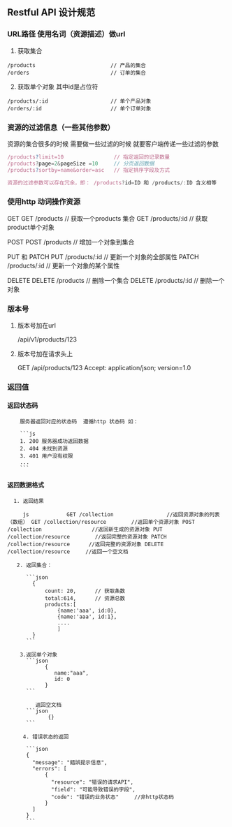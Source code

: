 ## Restful API 设计规范

### URL路径 使用名词（资源描述）做url
    
   1. 获取集合
    
    /products                        // 产品的集合
    /orders                          // 订单的集合
    
   2. 获取单个对象 其中id是占位符

    /products/:id                    // 单个产品对象
    /orders/:id                      // 单个订单对象


### 资源的过滤信息（一些其他参数）
   资源的集合很多的时候 需要做一些过滤的时候 就要客户端传递一些过滤的参数

   ```js
   /products?limit=10                // 指定返回的记录数量
   /products?page=2&pageSize =10     // 分页返回数据
   /products?sortby=name&order=asc   // 指定排序字段及方式

   资源的过滤参数可以存在冗余，即： /products?id=ID 和 /products/:ID 含义相等
   ```
### 使用http 动词操作资源

  GET
  GET	/products			// 获取一个products 集合
  GET	/products/:id		// 获取product单个对象

  POST
  POST /products			// 增加一个对象到集合

  PUT 和 PATCH
  PUT /products/:id		// 更新一个对象的全部属性
  PATCH /products/:id 	// 更新一个对象的某个属性

  DELETE
  DELETE	/products		// 删除一个集合
  DELETE	/products/:id	// 删除一个对象

### 版本号

   1. 版本号加在url

      /api/v1/products/123

   2. 版本号加在请求头上
   
        GET /api/products/123
        Accept: application/json; version=1.0


### 返回值

   #### 返回状态码

        服务器返回对应的状态码  遵循http 状态码 如：

        ```js
        1. 200 服务器成功返回数据
        2. 404 未找到资源
        3. 401 用户没有权限
        ...
        ```

   #### 返回数据格式

      1. 返回结果

          ```js
            GET /collection					//返回资源对象的列表（数组）
            GET /collection/resource		//返回单个资源对象
            POST /collection				//返回新生成的资源对象
            PUT /collection/resource		//返回完整的资源对象
            PATCH /collection/resource		//返回完整的资源对象
            DELETE /collection/resource		//返回一个空文档
          ```

       2. 返回集合：

          ```json
            {
             	count: 20,		// 获取条数
             	total:614,		// 资源总数
             	products:[
                   	{name:'aaa', id:0},
                   	{name:'aaa', id:1},
                   	....
                	]
          	}
          ```

        3.返回单个对象
          ```json
                {
                   name:"aaa",
                   id: 0
                }
          ```

             返回空文档
          ```json
                 {}
          ```

         4. 错误状态的返回

          ```json
          {
          	"message": "錯誤提示信息",
          	"errors": [
          		{
          		  "resource": "错误的请求API",
          		  "field": "可能导致错误的字段",
          		  "code": "错误的业务状态"		//非http状态码
          		}
          	]
          }
          ```
